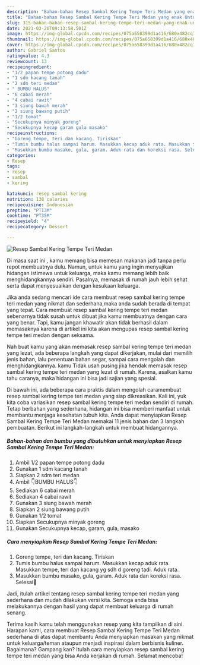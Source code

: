 ```yaml
---
description: "Bahan-bahan Resep Sambal Kering Tempe Teri Medan yang enak Untuk Jualan"
title: "Bahan-bahan Resep Sambal Kering Tempe Teri Medan yang enak Untuk Jualan"
slug: 315-bahan-bahan-resep-sambal-kering-tempe-teri-medan-yang-enak-untuk-jualan
date: 2021-03-26T09:13:58.501Z
image: https://img-global.cpcdn.com/recipes/075a658399d1a416/680x482cq70/resep-sambal-kering-tempe-teri-medan-foto-resep-utama.jpg
thumbnail: https://img-global.cpcdn.com/recipes/075a658399d1a416/680x482cq70/resep-sambal-kering-tempe-teri-medan-foto-resep-utama.jpg
cover: https://img-global.cpcdn.com/recipes/075a658399d1a416/680x482cq70/resep-sambal-kering-tempe-teri-medan-foto-resep-utama.jpg
author: Gabriel Santos
ratingvalue: 4.3
reviewcount: 13
recipeingredient:
- "1/2 papan tempe potong dadu"
- "1 sdm kacang tanah"
- "2 sdm teri medan"
- " BUMBU HALUS"
- "6 cabai merah"
- "4 cabai rawit"
- "3 siung bawah merah"
- "2 siung bawang putih"
- "1/2 tomat"
- "Secukupnya minyak goreng"
- "Secukupnya kecap garam gula masako"
recipeinstructions:
- "Goreng tempe, teri dan kacang. Tiriskan"
- "Tumis bumbu halus sampai harum. Masukkan kecap aduk rata. Masukkan tempe, teri dan kacang yg sdh d goreng tadi. Aduk rata."
- "Masukkan bumbu masako, gula, garam. Aduk rata dan koreksi rasa. Selesai🖤"
categories:
- Resep
tags:
- resep
- sambal
- kering

katakunci: resep sambal kering 
nutrition: 138 calories
recipecuisine: Indonesian
preptime: "PT13M"
cooktime: "PT35M"
recipeyield: "4"
recipecategory: Dessert

---
```



![Resep Sambal Kering Tempe Teri Medan](https://img-global.cpcdn.com/recipes/075a658399d1a416/680x482cq70/resep-sambal-kering-tempe-teri-medan-foto-resep-utama.jpg)

Di masa  saat ini , kamu memang bisa memesan makanan jadi tanpa perlu repot membuatnya dulu. Namun, untuk kamu yang ingin menyajikan hidangan istimewa untuk keluarga, maka kamu memang lebih baik menghidangkannya sendiri. Pasalnya, memasak di rumah jauh lebih sehat serta dapat menyesuaikan dengan kesukaan keluarga.

Jika anda sedang mencari ide cara membuat resep sambal kering tempe teri medan yang nikmat dan sederhana,maka anda sudah berada di tempat yang tepat. Cara membuat resep sambal kering tempe teri medan  sebenarnya tidak susah untuk dibuat jika kamu membuatnya dengan cara yang benar. Tapi, kamu jangan khawatir akan tidak berhasil dalam memasaknya 
karena di artikel ini kita akan mengupas resep sambal kering tempe teri medan dengan seksama.  



Nah buat kamu yang akan memasak resep sambal kering tempe teri medan yang lezat, ada beberapa langkah yang dapat dikerjakan, mulai dari memilih jenis bahan, lalu penentuan bahan segar, sampai cara mengolah dan menghidangkannya. kamu Tidak usah pusing jika hendak memasak resep sambal kering tempe teri medan yang lezat di rumah. Karena, asalkan kamu  tahu caranya, maka hidangan ini bisa jadi sajian yang spesial.

Di bawah ini, ada beberapa cara praktis  dalam mengolah caramembuat resep sambal kering tempe teri medan yang siap dikreasikan. Kali ini, yuk kita coba variasikan resep sambal kering tempe teri medan sendiri di rumah. Tetap berbahan yang sederhana, hidangan ini bisa memberi manfaat untuk membantu menjaga kesehatan tubuh kita. Anda dapat menyiapkan Resep Sambal Kering Tempe Teri Medan memakai 11 jenis bahan dan 3 langkah pembuatan. Berikut ini langkah-langkah untuk membuat hidangannya.

<!--inarticleads1-->

##### Bahan-bahan dan bumbu yang dibutuhkan untuk menyiapkan Resep Sambal Kering Tempe Teri Medan:

1. Ambil 1/2 papan tempe potong dadu
1. Gunakan 1 sdm kacang tanah
1. Siapkan 2 sdm teri medan
1. Ambil  👇BUMBU HALUS👇
1. Sediakan 6 cabai merah
1. Sediakan 4 cabai rawit
1. Gunakan 3 siung bawah merah
1. Siapkan 2 siung bawang putih
1. Gunakan 1/2 tomat
1. Siapkan Secukupnya minyak goreng
1. Gunakan Secukupnya kecap, garam, gula, masako




<!--inarticleads2-->

##### Cara menyiapkan Resep Sambal Kering Tempe Teri Medan:

1. Goreng tempe, teri dan kacang. Tiriskan
1. Tumis bumbu halus sampai harum. Masukkan kecap aduk rata. Masukkan tempe, teri dan kacang yg sdh d goreng tadi. Aduk rata.
1. Masukkan bumbu masako, gula, garam. Aduk rata dan koreksi rasa. Selesai🖤




Jadi, itulah artikel tentang  resep sambal kering tempe teri medan  yang sederhana dan mudah dilakukan versi kita. Semoga anda bisa melakukannya dengan hasil yang dapat membuat keluarga di rumah senang. 

Terima kasih kamu telah menggunakan resep yang kita tampilkan di sini. Harapan kami, cara membuat  Resep Sambal Kering Tempe Teri Medan sederhana di atas dapat membantu Anda menyiapkan masakan yang nikmat untuk keluarga/teman ataupun menjadi inspirasi dalam berbisnis kuliner. Bagaimana? Gampang kan? Itulah cara menyiapkan resep sambal kering tempe teri medan yang bisa Anda kerjakan di rumah. Selamat mencoba!

